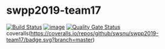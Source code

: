 # swpp2019-team17

[![Build Status](https://travis-ci.org/swsnu/swpp2019-team17.svg?branch=master)](https://travis-ci.org/swsnu/swpp2019-team17)
[![image](https://coveralls.io/repos/github/swsnu/swpp2019-team17/badge.svg?branch=master&service=github)](https://coveralls.io/repos/github/swsnu/swpp2019-team17/badge.svg?branch=master)
[![Quality Gate Status](https://sonarcloud.io/api/project_badges/measure?project=swsnu_swpp2019-team17&metric=alert_status)](https://sonarcloud.io/dashboard?id=swsnu_swpp2019-team17)
coveralls(https://coveralls.io/repos/github/swsnu/swpp2019-team17/badge.svg?branch=master)
